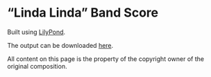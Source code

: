 # “Linda Linda” Band Score

Built using [LilyPond](https://lilypond.org/).

The output can be downloaded [here](https://jeandeaual.github.io/lilypond-band-the-blue-hearts-linda-linda).

All content on this page is the property of the copyright owner of the original composition.
